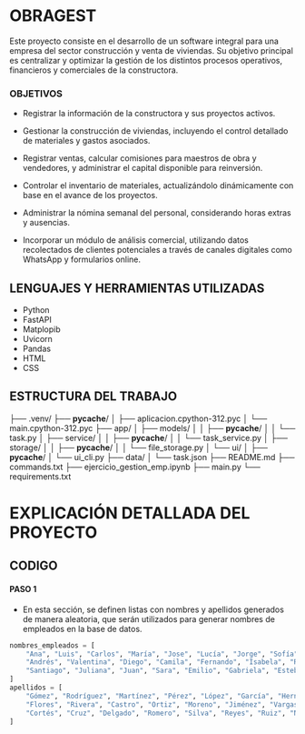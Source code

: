 # OBRAGEST

Este proyecto consiste en el desarrollo de un software integral para una empresa del sector construcción y venta de viviendas. Su objetivo principal es centralizar y optimizar la gestión de los distintos procesos operativos, financieros y comerciales de la constructora.

### OBJETIVOS
- Registrar la información de la constructora y sus proyectos activos.

- Gestionar la construcción de viviendas, incluyendo el control detallado de materiales y gastos asociados.

- Registrar ventas, calcular comisiones para maestros de obra y vendedores, y administrar el capital disponible para reinversión.

- Controlar el inventario de materiales, actualizándolo dinámicamente con base en el avance de los proyectos.

- Administrar la nómina semanal del personal, considerando horas extras y ausencias.

- Incorporar un módulo de análisis comercial, utilizando datos recolectados de clientes potenciales a través de canales digitales como WhatsApp y formularios online.

##  LENGUAJES Y HERRAMIENTAS UTILIZADAS

- Python 
- FastAPI
- Matplopib
- Uvicorn
- Pandas
- HTML
- CSS

## ESTRUCTURA DEL TRABAJO

├── .venv/
├── __pycache__/
│   ├── aplicacion.cpython-312.pyc
│   └── main.cpython-312.pyc
├── app/
│   ├── models/
│   │   ├── __pycache__/
│   │   └── task.py
│   ├── service/
│   │   ├── __pycache__/
│   │   └── task_service.py
│   ├── storage/
│   │   ├── __pycache__/
│   │   └── file_storage.py
│   └── ui/
│       ├── __pycache__/
│       └── ui_cli.py
├── data/
│   └── task.json
├── README.md
├── commands.txt
├── ejercicio_gestion_emp.ipynb
├── main.py
└── requirements.txt
# EXPLICACIÓN DETALLADA DEL PROYECTO

## CODIGO
#### PASO 1
- En esta sección, se definen listas con nombres y apellidos generados de manera aleatoria, que serán utilizados para generar nombres de empleados en la base de datos.
```python
nombres_empleados = [
    "Ana", "Luis", "Carlos", "María", "Jose", "Lucía", "Jorge", "Sofía", "Miguel", "Laura",
    "Andrés", "Valentina", "Diego", "Camila", "Fernando", "Isabela", "Ricardo", "Daniela", "Tomás", "Paula",
    "Santiago", "Juliana", "Juan", "Sara", "Emilio", "Gabriela", "Esteban", "Antonia", "Mateo", "Manuela"
]
apellidos = [
    "Gómez", "Rodríguez", "Martínez", "Pérez", "López", "García", "Hernández", "Sánchez", "Ramírez", "Torres",
    "Flores", "Rivera", "Castro", "Ortiz", "Moreno", "Jiménez", "Vargas", "Mendoza", "Ríos", "Guerrero",
    "Cortés", "Cruz", "Delgado", "Romero", "Silva", "Reyes", "Ruiz", "Navarro", "Medina", "Campos"
]

```

